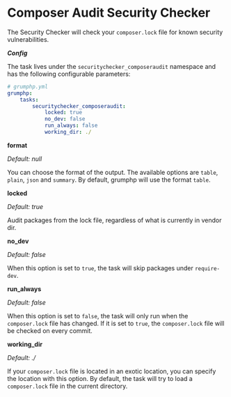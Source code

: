 # Composer Audit Security Checker

The Security Checker will check your `composer.lock` file for known security vulnerabilities.

***Config***

The task lives under the `securitychecker_composeraudit` namespace and has the following configurable parameters:

```yaml
# grumphp.yml
grumphp:
    tasks:
        securitychecker_composeraudit:
            locked: true
            no_dev: false
            run_always: false
            working_dir: ./
```

**format**

*Default: null*

You can choose the format of the output. The available options are `table`, `plain`, `json` and `summary`. By default, grumphp will use the format `table`.

**locked**

*Default: true*

Audit packages from the lock file, regardless of what is currently in vendor dir.

**no_dev**

*Default: false*

When this option is set to `true`, the task will skip packages under `require-dev`.

**run_always**

*Default: false*

When this option is set to `false`, the task will only run when the `composer.lock` file has changed. If it is set to `true`, the `composer.lock` file will be checked on every commit.

**working_dir**

*Default: ./*

If your `composer.lock` file is located in an exotic location, you can specify the location with this option. By default, the task will try to load a `composer.lock` file in the current directory.